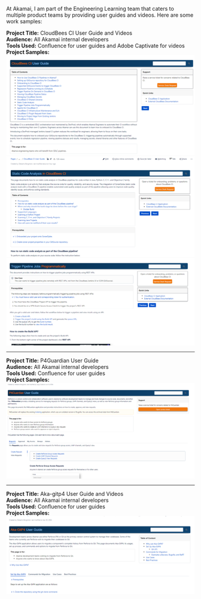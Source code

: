 At Akamai, I am part of the Engineering Learning team that caters to multiple product teams by providing user guides and videos. 
Here are some work samples:

**Project Title:** CloudBees CI User Guide and Videos <br>
**Audience:** All Akamai internal developers <br>
**Tools Used:** Confluence for user guides and Adobe Captivate for videos <br>
**Project Samples:**
![CloudBees User Guide - Parent Page](https://github.com/debashisborgohain/Technical-Writing---Recent-Projects-2024/blob/main/CloudBees%20CI%20User%20Guide%20Parent%20Page.png)
![Static Code Analysis - Child Page](https://github.com/debashisborgohain/Technical-Writing---Recent-Projects-2024/blob/main/Static%20Code%20Analysis%20in%20CloudBees%20Pipelines%20Using%20SonarQube.png)
![Trigger a Pipeline Using API ](https://github.com/debashisborgohain/Technical-Writing---Recent-Projects-2024/blob/main/Trigger%20CloudBees%20Pipelines%20Using%20API.png)

---

**Project Title:** P4Guardian User Guide<br>
**Audience:** All Akamai internal developers <br>
**Tools Used:** Confluence for user guides <br>
**Project Samples:**
![P4Guardian User Guide](https://github.com/debashisborgohain/Technical-Writing---Recent-Projects-2024/blob/main/P4Guardian%20User%20Guide.png)

---
**Project Title:** Aka-gitp4 User Guide and Videos <br>
**Audience:** All Akamai internal developers <br>
**Tools Used:** Confluence for user guides <br>
**Project Samples:**
![Aka-gitp4 User Guide](https://github.com/debashisborgohain/Technical-Writing---Recent-Projects-2024/blob/main/Aka-gitp4%20User%20Guide.png)


